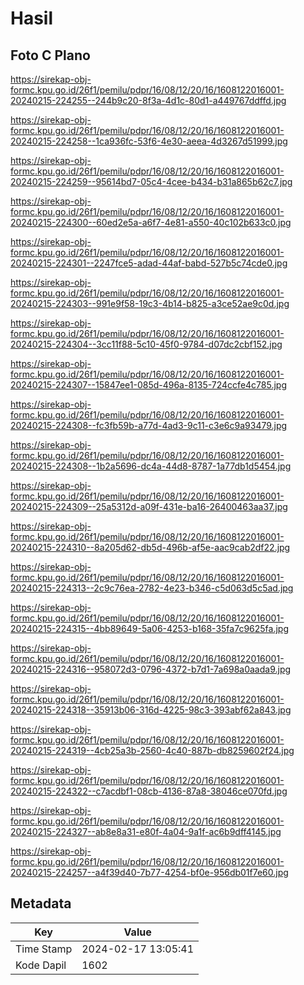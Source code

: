 # Hasil

## Foto C Plano

https://sirekap-obj-formc.kpu.go.id/26f1/pemilu/pdpr/16/08/12/20/16/1608122016001-20240215-224255--244b9c20-8f3a-4d1c-80d1-a449767ddffd.jpg

https://sirekap-obj-formc.kpu.go.id/26f1/pemilu/pdpr/16/08/12/20/16/1608122016001-20240215-224258--1ca936fc-53f6-4e30-aeea-4d3267d51999.jpg

https://sirekap-obj-formc.kpu.go.id/26f1/pemilu/pdpr/16/08/12/20/16/1608122016001-20240215-224259--95614bd7-05c4-4cee-b434-b31a865b62c7.jpg

https://sirekap-obj-formc.kpu.go.id/26f1/pemilu/pdpr/16/08/12/20/16/1608122016001-20240215-224300--60ed2e5a-a6f7-4e81-a550-40c102b633c0.jpg

https://sirekap-obj-formc.kpu.go.id/26f1/pemilu/pdpr/16/08/12/20/16/1608122016001-20240215-224301--2247fce5-adad-44af-babd-527b5c74cde0.jpg

https://sirekap-obj-formc.kpu.go.id/26f1/pemilu/pdpr/16/08/12/20/16/1608122016001-20240215-224303--991e9f58-19c3-4b14-b825-a3ce52ae9c0d.jpg

https://sirekap-obj-formc.kpu.go.id/26f1/pemilu/pdpr/16/08/12/20/16/1608122016001-20240215-224304--3cc11f88-5c10-45f0-9784-d07dc2cbf152.jpg

https://sirekap-obj-formc.kpu.go.id/26f1/pemilu/pdpr/16/08/12/20/16/1608122016001-20240215-224307--15847ee1-085d-496a-8135-724ccfe4c785.jpg

https://sirekap-obj-formc.kpu.go.id/26f1/pemilu/pdpr/16/08/12/20/16/1608122016001-20240215-224308--fc3fb59b-a77d-4ad3-9c11-c3e6c9a93479.jpg

https://sirekap-obj-formc.kpu.go.id/26f1/pemilu/pdpr/16/08/12/20/16/1608122016001-20240215-224308--1b2a5696-dc4a-44d8-8787-1a77db1d5454.jpg

https://sirekap-obj-formc.kpu.go.id/26f1/pemilu/pdpr/16/08/12/20/16/1608122016001-20240215-224309--25a5312d-a09f-431e-ba16-26400463aa37.jpg

https://sirekap-obj-formc.kpu.go.id/26f1/pemilu/pdpr/16/08/12/20/16/1608122016001-20240215-224310--8a205d62-db5d-496b-af5e-aac9cab2df22.jpg

https://sirekap-obj-formc.kpu.go.id/26f1/pemilu/pdpr/16/08/12/20/16/1608122016001-20240215-224313--2c9c76ea-2782-4e23-b346-c5d063d5c5ad.jpg

https://sirekap-obj-formc.kpu.go.id/26f1/pemilu/pdpr/16/08/12/20/16/1608122016001-20240215-224315--4bb89649-5a06-4253-b168-35fa7c9625fa.jpg

https://sirekap-obj-formc.kpu.go.id/26f1/pemilu/pdpr/16/08/12/20/16/1608122016001-20240215-224316--958072d3-0796-4372-b7d1-7a698a0aada9.jpg

https://sirekap-obj-formc.kpu.go.id/26f1/pemilu/pdpr/16/08/12/20/16/1608122016001-20240215-224318--35913b06-316d-4225-98c3-393abf62a843.jpg

https://sirekap-obj-formc.kpu.go.id/26f1/pemilu/pdpr/16/08/12/20/16/1608122016001-20240215-224319--4cb25a3b-2560-4c40-887b-db8259602f24.jpg

https://sirekap-obj-formc.kpu.go.id/26f1/pemilu/pdpr/16/08/12/20/16/1608122016001-20240215-224322--c7acdbf1-08cb-4136-87a8-38046ce070fd.jpg

https://sirekap-obj-formc.kpu.go.id/26f1/pemilu/pdpr/16/08/12/20/16/1608122016001-20240215-224327--ab8e8a31-e80f-4a04-9a1f-ac6b9dff4145.jpg

https://sirekap-obj-formc.kpu.go.id/26f1/pemilu/pdpr/16/08/12/20/16/1608122016001-20240215-224257--a4f39d40-7b77-4254-bf0e-956db01f7e60.jpg


## Metadata

| Key        | Value               |
| ---------- | ------------------- |
| Time Stamp | 2024-02-17 13:05:41 |
| Kode Dapil | 1602                |



